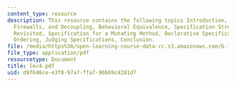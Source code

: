 ```yaml
---
content_type: resource
description: This resource contains the following topics Introduction, Contracts,
  Firewalls, and Decoupling, Behavioral Equivalence, Specification Structure, Find
  Revisited, Specification for a Mutating Method, Declarative Specification, Specification
  Ordering, Judging Specifications, Conclusion.
file: /media/https%3A/open-learning-course-data-rc.s3.amazonaws.com/6-170-laboratory-in-software-engineering-fall-2005/d9f646cee3f897a7ffa790b69c4281d7_lec4.pdf
file_type: application/pdf
resourcetype: Document
title: lec4.pdf
uid: d9f646ce-e3f8-97a7-ffa7-90b69c4281d7
---
```

